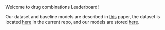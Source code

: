 Welcome to drug combinations Leaderboard!

Our dataset and baseline models are described in [this](TODO) paper, the dataset is located [here](TODO) in the current repo, and our models are stored [here](TODO).
